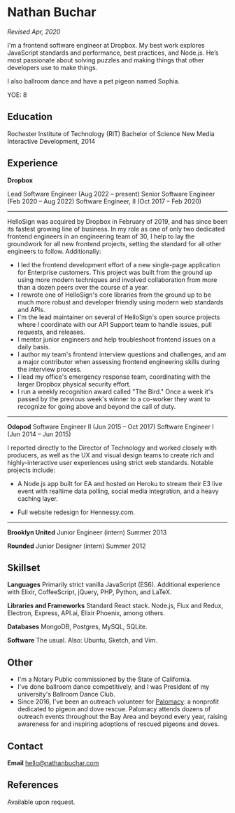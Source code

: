 # Nathan Buchar

_Revised Apr, 2020_

I'm a frontend software engineer at Dropbox. My best work explores JavaScript standards and performance, best practices, and Node.js. He’s most passionate about solving puzzles and making things that other developers use to make things.

I also ballroom dance and have a pet pigeon named Sophia.

YOE: 8

## Education

Rochester Institute of Technology (RIT)
Bachelor of Science
New Media Interactive Development, 2014

## Experience

**Dropbox**

Lead Software Engineer (Aug 2022 – present)
Senior Software Engineer (Feb 2020 – Aug 2022)
Software Engineer, II (Oct 2017 – Feb 2020)

---

HelloSign was acquired by Dropbox in February of 2019, and has since been its fastest growing line of business. In my role as one of only two dedicated frontend engineers in an engineering team of 30, I help to lay the groundwork for all new frontend projects, setting the standard for all other engineers to follow. Additionally:

* I led the frontend development effort of a new single-page application for Enterprise customers. This project was built from the ground up using more modern techniques and involved collaboration from more than a dozen peers over the course of a year.
* I rewrote one of HelloSign's core libraries from the ground up to be much more robust and developer friendly using modern web standards and APIs.
* I'm the lead maintainer on several of HelloSign's open source projects where I coordinate with our API Support team to handle issues, pull requests, and releases.
* I mentor junior engineers and help troubleshoot frontend issues on a daily basis.
* I author my team's frontend interview questions and challenges, and am a major contributor when assessing frontend engineering skills during the interview process.
* I lead my office's emergency response team, coordinating with the larger Dropbox physical security effort.
* I run a weekly recognition award called "The Bird." Once a week it's passed by the previous week's winner to a co-worker they want to recognize for going above and beyond the call of duty.

---

**Odopod**
Software Engineer II (Jun 2015 – Oct 2017)
Software Engineer I (Jun 2014 – Jun 2015)

I reported directly to the Director of Technology and worked closely with producers, as well as the UX and visual design teams to create rich and highly-interactive user experiences using strict web standards. Notable projects include:

* A Node.js app built for EA and hosted on Heroku to stream their E3 live event with realtime data polling, social media integration, and a heavy caching layer.

* Full website redesign for Hennessy.com.

---

**Brooklyn United**
Junior Engineer (intern)
Summer 2013

**Rounded**
Junior Designer (intern)
Summer 2012


## Skillset

**Languages**
Primarily strict vanilla JavaScript (ES6). Additional experience with Elixir, CoffeeScript, jQuery, PHP, Python, and LaTeX.

**Libraries and Frameworks**
Standard React stack. Node.js, Flux and Redux, Electron, Express, API.ai, Elixir Phoenix, among others.

**Databases**
MongoDB, Postgres, MySQL, SQLite.

**Software**
The usual. Also: Ubuntu, Sketch, and Vim.


## Other
- I'm a Notary Public commissioned by the State of California.
- I've done ballroom dance competitively, and I was President of my university's Ballroom Dance Club.
- Since 2016, I've been an outreach volunteer for [Palomacy](http://pigeonrescue.org): a nonprofit dedicated to pigeon and dove rescue. Palomacy attends dozens of outreach events throughout the Bay Area and beyond every year, raising awareness for and inspiring adoptions of rescued pigeons and doves.


## Contact

**Email**
hello@nathanbuchar.com


## References

Available upon request.
